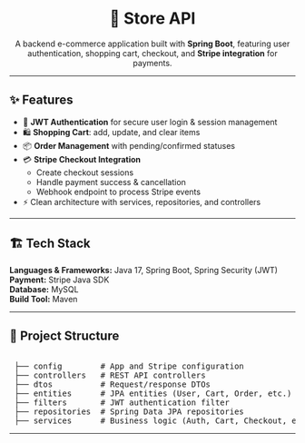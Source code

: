 <h1 align="center">🛒 Store API</h1>

<p align="center">
  A backend e-commerce application built with <b>Spring Boot</b>, featuring user authentication, shopping cart, checkout, and 
  <b>Stripe integration</b> for payments.
</p>

<hr/>

<h2>✨ Features</h2>

<ul>
  <li>🔐 <b>JWT Authentication</b> for secure user login & session management</li>
  <li>🛍️ <b>Shopping Cart</b>: add, update, and clear items</li>
  <li>📦 <b>Order Management</b> with pending/confirmed statuses</li>
  <li>💳 <b>Stripe Checkout Integration</b>
    <ul>
      <li>Create checkout sessions</li>
      <li>Handle payment success & cancellation</li>
      <li>Webhook endpoint to process Stripe events</li>
    </ul>
  </li>
  <li>⚡ Clean architecture with services, repositories, and controllers</li>
</ul>

<hr/>

<h2>🏗️ Tech Stack</h2>

<p>
  <b>Languages & Frameworks:</b> Java 17, Spring Boot, Spring Security (JWT) <br/>
  <b>Payment:</b> Stripe Java SDK <br/>
  <b>Database:</b> MySQL <br/>
  <b>Build Tool:</b> Maven
</p>

<hr/>

<h2>📂 Project Structure</h2>

<pre>

 ├── config        # App and Stripe configuration
 ├── controllers   # REST API controllers
 ├── dtos          # Request/response DTOs
 ├── entities      # JPA entities (User, Cart, Order, etc.)
 ├── filters       # JWT authentication filter
 ├── repositories  # Spring Data JPA repositories
 ├── services      # Business logic (Auth, Cart, Checkout, etc.)
</pre>

<hr/>


